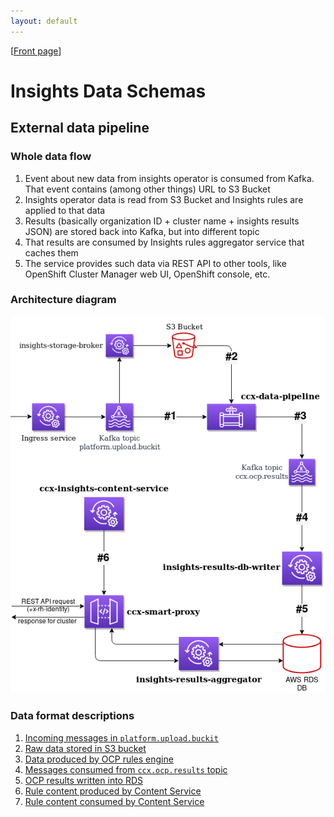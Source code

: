 ```yaml
---
layout: default
---
```

\[[Front page](index.md)\]

# Insights Data Schemas

## External data pipeline

### Whole data flow

1. Event about new data from insights operator is consumed from Kafka. That event contains (among
other things) URL to S3 Bucket
2. Insights operator data is read from S3 Bucket and Insights rules are applied to that data
3. Results (basically organization ID + cluster name + insights results JSON) are stored back into
Kafka, but into different topic
4. That results are consumed by Insights rules aggregator service that caches them
5. The service provides such data via REST API to other tools, like OpenShift Cluster Manager web
UI, OpenShift console, etc.

### Architecture diagram

<img src="images/external-data-pipeline.png" alt="External data pipeline" usemap="#external-data-pipeline">
<map name="external-data-pipeline">
    <area shape="rect" coords="249, 155, 334, 212" title="Incoming messages in platform.upload.buckit" alt="Incoming messages in platform.upload.buckit" href="external-pipeline/platform_upload_buckit_messages.html">
    <area shape="rect" coords="361,  46, 446, 103" title="Raw data stored in S3 bucket" alt="Raw data stored in S3 bucket" href="external-pipeline/raw_data_S3_bucket.html">
    <area shape="rect" coords="496, 162, 581, 219" title="Data produced by OCP rules engine" alt="Data produced by OCP rules engine" href="external-pipeline/ccx_data_pipeline.html">
    <area shape="rect" coords="496, 346, 581, 403" title="Messages consumed from ccx.ocp.results topic" alt="Data consumed from ccx.ocp.results topic" href="external-pipeline/ccx_ocp_results_topic.html">
    <area shape="rect" coords="496, 511, 581, 568" title="OCP results written into RDS" alt="OCP results written into RDS" href="external-pipeline/results_in_rds.html">
    <area shape="rect" coords="127, 418, 212, 475" title="Rule content produced by Content Service" alt="Rule content produced by Content Servic" href="external-pipeline/content_service.html">
</map>

### Data format descriptions

1. [Incoming messages in `platform.upload.buckit`](external-pipeline/platform_upload_buckit_messages.md)
1. [Raw data stored in S3 bucket](external-pipeline/raw_data_S3_bucket.md)
1. [Data produced by OCP rules engine](external-pipeline/ccx_data_pipeline.md)
1. [Messages consumed from `ccx.ocp.results` topic](external-pipeline/ccx_ocp_results_topic.md)
1. [OCP results written into RDS](external-pipeline/results_in_rds.md)
1. [Rule content produced by Content Service](external-pipeline/content_service.md)
1. [Rule content consumed by Content Service](external-pipeline/content_service_source.md)

